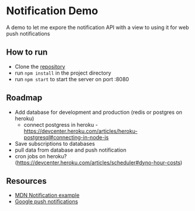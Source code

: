 # Notification Demo

A demo to let me expore the notification API with a view to using it for web push notifications


## How to run
- Clone the [repository](https://github.com/Marcamillian/NotificationDemo)
- run ````npm install```` in the project directory
- run ````npm start```` to start the server on port :8080


## Roadmap
- Add database for development and production (redis or postgres on heroku)
  - connect postgress in heroku - https://devcenter.heroku.com/articles/heroku-postgresql#connecting-in-node-js
- Save subscriptions to databases
- pull data from database and push notification
- cron jobs on heroku? (https://devcenter.heroku.com/articles/scheduler#dyno-hour-costs)


## Resources
- [MDN Notification example](https://developer.mozilla.org/en-US/docs/Web/API/notification)
- [Google push notifications](https://developers.google.com/web/fundamentals/push-notifications/)